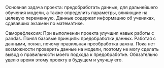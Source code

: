  Основная задача проекта: предобработать данные, для дальнейшего обучения модели, а также определить параметры, влияющие на целевую переменную. Данные содержат информацию об учениках, сдававших экзамен по математике.

 Саморефлексия:
 При выполнении проекта улучшил навык работы с pandas. Понял базовые принципы предобработки данных. Работая с данными, понял, почему правильная преобработка важна. Пока нет возможности проверить данные на модели, поэтому не могу сделать вывод о правильности моего подхода к предобработке. Обязательно уделю время этому проекту в будущем и улучшу его.
